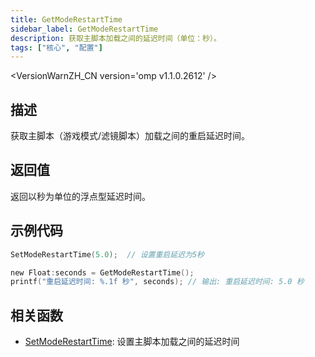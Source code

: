 ```yaml
---
title: GetModeRestartTime
sidebar_label: GetModeRestartTime
description: 获取主脚本加载之间的延迟时间（单位：秒）。
tags: ["核心", "配置"]
---
```


<VersionWarnZH_CN version='omp v1.1.0.2612' />

## 描述

获取主脚本（游戏模式/滤镜脚本）加载之间的重启延迟时间。

## 返回值

返回以秒为单位的浮点型延迟时间。

## 示例代码

```c
SetModeRestartTime(5.0);  // 设置重启延迟为5秒

new Float:seconds = GetModeRestartTime();
printf("重启延迟时间: %.1f 秒", seconds); // 输出: 重启延迟时间: 5.0 秒
```

## 相关函数

- [SetModeRestartTime](SetModeRestartTime): 设置主脚本加载之间的延迟时间
